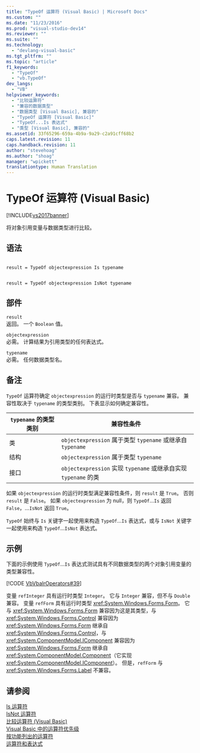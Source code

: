 ```yaml
---
title: "TypeOf 运算符 (Visual Basic) | Microsoft Docs"
ms.custom: ""
ms.date: "11/23/2016"
ms.prod: "visual-studio-dev14"
ms.reviewer: ""
ms.suite: ""
ms.technology: 
  - "devlang-visual-basic"
ms.tgt_pltfrm: ""
ms.topic: "article"
f1_keywords: 
  - "TypeOf"
  - "vb.TypeOf"
dev_langs: 
  - "VB"
helpviewer_keywords: 
  - "比较运算符"
  - "兼容的数据类型"
  - "数据类型 [Visual Basic], 兼容的"
  - "TypeOf 运算符 [Visual Basic]"
  - "TypeOf...Is 表达式"
  - "类型 [Visual Basic], 兼容的"
ms.assetid: 33f65296-659a-4b9a-9a29-c2a91cff68b2
caps.latest.revision: 11
caps.handback.revision: 11
author: "stevehoag"
ms.author: "shoag"
manager: "wpickett"
translationtype: Human Translation
---
```

# TypeOf 运算符 (Visual Basic)
[!INCLUDE[vs2017banner](../../../csharp/includes/vs2017banner.md)]

将对象引用变量与数据类型进行比较。  
  
## 语法  
  
```  
  
result = TypeOf objectexpression Is typename  
```  
  
```  
  
result = TypeOf objectexpression IsNot typename  
```  
  
## 部件  
 `result`  
 返回。  一个 `Boolean` 值。  
  
 `objectexpression`  
 必需。  计算结果为引用类型的任何表达式。  
  
 `typename`  
 必需。  任何数据类型名。  
  
## 备注  
 `TypeOf` 运算符确定 `objectexpression` 的运行时类型是否与 `typename` 兼容。  兼容性取决于 `typename` 的类型类别。  下表显示如何确定兼容性。  
  
|`typename` 的类型类别|兼容性条件|  
|----------------------|-----------|  
|类|`objectexpression` 属于类型 `typename` 或继承自 `typename`|  
|结构|`objectexpression` 属于类型 `typename`|  
|接口|`objectexpression` 实现 `typename` 或继承自实现 `typename` 的类|  
  
 如果 `objectexpression` 的运行时类型满足兼容性条件，则 `result` 是 `True`。  否则 `result` 是 `False`。  如果 `objectexpression` 为 null，则 `TypeOf`...`Is` 返回 `False`，...`IsNot` 返回 `True`。  
  
 `TypeOf` 始终与 `Is` 关键字一起使用来构造 `TypeOf`...`Is` 表达式，或与 `IsNot` 关键字一起使用来构造 `TypeOf`...`IsNot` 表达式。  
  
## 示例  
 下面的示例使用 `TypeOf`...`Is` 表达式测试具有不同数据类型的两个对象引用变量的类型兼容性。  
  
 [!CODE [VbVbalrOperators#39](../CodeSnippet/VS_Snippets_VBCSharp/VbVbalrOperators#39)]  
  
 变量 `refInteger` 具有运行时类型 `Integer`。  它与 `Integer` 兼容，但不与 `Double` 兼容。  变量 `refForm` 具有运行时类型 <xref:System.Windows.Forms.Form>。  它与 <xref:System.Windows.Forms.Form> 兼容因为这是其类型，与 <xref:System.Windows.Forms.Control> 兼容因为 <xref:System.Windows.Forms.Form> 继承自 <xref:System.Windows.Forms.Control>，与 <xref:System.ComponentModel.IComponent> 兼容因为 <xref:System.Windows.Forms.Form> 继承自 <xref:System.ComponentModel.Component>（它实现 <xref:System.ComponentModel.IComponent>）。  但是，`refForm` 与 <xref:System.Windows.Forms.Label> 不兼容。  
  
## 请参阅  
 [Is 运算符](../../../visual-basic/language-reference/operators/is-operator.md)   
 [IsNot 运算符](../../../visual-basic/language-reference/operators/isnot-operator.md)   
 [比较运算符 \(Visual Basic\)](../../../visual-basic/programming-guide/language-features/operators-and-expressions/comparison-operators.md)   
 [Visual Basic 中的运算符优先级](../../../visual-basic/language-reference/operators/operator-precedence.md)   
 [按功能列出的运算符](../../../visual-basic/language-reference/operators/operators-listed-by-functionality.md)   
 [运算符和表达式](../../../visual-basic/programming-guide/language-features/operators-and-expressions/index.md)